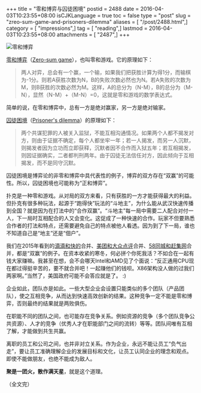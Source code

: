 +++
title = "零和博弈与囚徒困境"
postid = 2488
date = 2016-04-03T10:23:55+08:00
isCJKLanguage = true
toc = false
type = "post"
slug = "zreo-sum-game-and-prisoners-dilemma"
aliases = [ "/post/2488.html",]
category = [ "impressions",]
tag = [ "reading",]
lastmod = 2016-04-03T10:23:55+08:00
attachments = [ "2487",]
+++


![零和博弈][51]

[零和博弈][2]（[Zero-sum game][1]），也叫零和游戏。它的原理如下：

> 两人对弈，总会有一个赢，一个输，如果我们把获胜计算为得1分，而输棋为-1分。则若A获胜次数为N，B的失败次数必然也为N。若A失败的次数为M，则B获胜的次数必然为M。这样，A的总分为（N-M），B的总分为（M-N），显然（N-M）+（M-N）=0，这就是零和游戏的数学表达式。

简单的说，在零和博弈中，总有一方是绝对赢家，另一方是绝对输家。 <!--more-->

[囚徒困境][4]（[Prisoner's dilemma][3]）的原理如下：

> 两个共谋犯罪的人被关入监狱，不能互相沟通情况。如果两个人都不揭发对方，则由于证据不确定，每个人都坐牢一年；若一人揭发，而另一人沉默，则揭发者因为立功而立即获释，沉默者因不合作而入狱五年；若互相揭发，则因证据确实，二者都判刑两年。由于囚徒无法信任对方，因此倾向于互相揭发，而不是同守沉默。

囚徒困境是博弈论的非零和博弈中具代表性的例子，博弈的双方存在“双赢”的可能性。所以，囚徒困境也可能称为“正和博弈”。

扑克是一种零和游戏。从对局的双方来看，只有获胜的一方才能获得最大的利益。但扑克有很多种玩法，起源于“跑得快”玩法的“斗地主”，为什么能从武汉快速传播到全国？就是因为在打法中的“合作双赢”。“斗地主”每一局中需要二人配合对付一人，下一局时互相配合的人又会变化。这促成了一种快速的合作。玩家不但要熟悉合作者的打法和特点，还需要避免自己的特点被他人看透。因为到了下一局，谁也不知道自己是“地主”还是“佃户”。

我们在2015年看到的[滴滴和快的][5]合并、[美团和大众点评][6]合并、[58同城和赶集网][7]合并，都是“双赢”的例子。在资本收紧的寒冬，何必拼个你死我活？不如合在一起有钱大家赚嘛。我甚至在想，会不会哪天Intel和AMD见了个面说：“反正通用CPU现在都过得挺辛苦的，要不就合并吧！一起赚他们的钱呗。X86架构没人做的过我们两家啊。”当然了，美国政府可能不会答应就是了。 :)

企业如此，团队亦是如此。一些大型企业会设置只能类似的多个团队（产品团队），使之互相竞争，从而达到快速高效创新的结果。这种竞争一定不能是零和博弈，否则最终的结果就是两败俱伤。

在职能不同的团队之间，也可能存在竞争关系。例如资源的竞争（多个团队竞争公共资源）、人才的竞争（优秀人才在职能部门之间的流转）等等。团队间唯有互相了解，才能做到共生共赢。

离职的员工和公司之间，也并非对立关系。作为企业，永远不能让员工“负气出走”，要让员工准确理解企业的发展目标和文化，让员工认同企业的理念和观点。即使不能做朋友，也绝不能成为敌人。

**聚是一团火，散作满天星**，就是这个道理。

（全文完）

[1]: https://en.wikipedia.org/wiki/Zero-sum_game
[2]: http://baike.baidu.com/view/196849.htm
[3]: https://en.wikipedia.org/wiki/Prisoner's_dilemma
[4]: http://baike.baidu.com/view/316629.htm
[5]: http://tech.sina.com.cn/z/didikuaidi/
[6]: http://tech.sina.com.cn/zt_d/combine
[7]: http://tech.sina.com.cn/z/58ganji/
[51]: /uploads/2016/04/zero-sum.jpg
